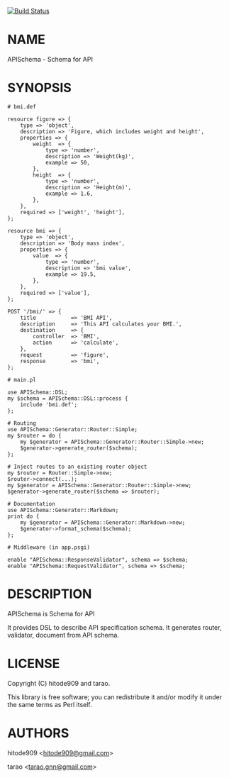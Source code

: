 [![Build Status](https://travis-ci.org/hitode909/APISchema.svg?branch=master)](https://travis-ci.org/hitode909/APISchema)
# NAME

APISchema - Schema for API

# SYNOPSIS

    # bmi.def

    resource figure => {
        type => 'object',
        description => 'Figure, which includes weight and height',
        properties => {
            weight  => {
                type => 'number',
                description => 'Weight(kg)',
                example => 50,
            },
            height  => {
                type => 'number',
                description => 'Height(m)',
                example => 1.6,
            },
        },
        required => ['weight', 'height'],
    };

    resource bmi => {
        type => 'object',
        description => 'Body mass index',
        properties => {
            value  => {
                type => 'number',
                description => 'bmi value',
                example => 19.5,
            },
        },
        required => ['value'],
    };

    POST '/bmi/' => {
        title           => 'BMI API',
        description     => 'This API calculates your BMI.',
        destination     => {
            controller  => 'BMI',
            action      => 'calculate',
        },
        request         => 'figure',
        response        => 'bmi',
    };

    # main.pl

    use APISchema::DSL;
    my $schema = APISchema::DSL::process {
        include 'bmi.def';
    };

    # Routing
    use APISchema::Generator::Router::Simple;
    my $router = do {
        my $generator = APISchema::Generator::Router::Simple->new;
        $generator->generate_router($schema);
    };

    # Inject routes to an existing router object
    my $router = Router::Simple->new;
    $router->connect(...);
    my $generator = APISchema::Generator::Router::Simple->new;
    $generator->generate_router($schema => $router);

    # Documentation
    use APISchema::Generator::Markdown;
    print do {
        my $generator = APISchema::Generator::Markdown->new;
        $generator->format_schema($schema);
    };

    # Middleware (in app.psgi)

    enable "APISchema::ResponseValidator", schema => $schema;
    enable "APISchema::RequestValidator", schema => $schema;

# DESCRIPTION

APISchema is Schema for API

It provides DSL to describe API specification schema.
It generates router, validator, document from API schema.

# LICENSE

Copyright (C) hitode909 and tarao.

This library is free software; you can redistribute it and/or modify
it under the same terms as Perl itself.

# AUTHORS

hitode909 &lt;hitode909@gmail.com>

tarao &lt;tarao.gnn@gmail.com>
